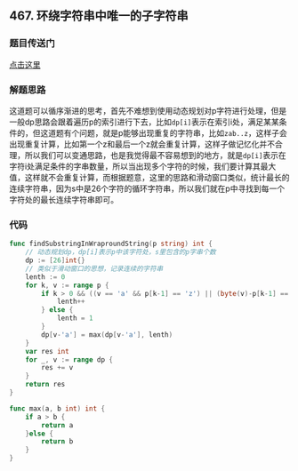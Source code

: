 ## 467. 环绕字符串中唯一的子字符串

### 题目传送门

[点击这里](https://leetcode.cn/problems/unique-substrings-in-wraparound-string/)

### 解题思路

这道题可以循序渐进的思考，首先不难想到使用动态规划对p字符进行处理，但是一般dp思路会跟着遍历p的索引进行下去，比如`dp[i]`表示在索引i处，满足某某条件的，但这道题有个问题，就是p能够出现重复的字符串，比如`zab..z`，这样子会出现重复计算，比如第一个z和最后一个z就会重复计算，这样子做记忆化并不合理，所以我们可以变通思路，也是我觉得最不容易想到的地方，就是`dp[i]`表示在字符i处满足条件的字串数量，所以当出现多个字符的时候，我们要计算其最大值，这样就不会重复计算，而根据题意，这里的思路和滑动窗口类似，统计最长的连续字符串，因为s中是26个字符的循环字符串，所以我们就在p中寻找到每一个字符处的最长连续字符串即可。

### 代码

```go
func findSubstringInWraproundString(p string) int {
	// 动态规划dp，dp[i]表示p中该字符处，s里包含的p字串个数
	dp := [26]int{}
	// 类似于滑动窗口的思想，记录连续的字符串
	lenth := 0
	for k, v := range p {
		if k > 0 && ((v == 'a' && p[k-1] == 'z') || (byte(v)-p[k-1] == 1)) {
			lenth++
		} else {
			lenth = 1
		}
		dp[v-'a'] = max(dp[v-'a'], lenth)
	}
	var res int
	for _, v := range dp {
		res += v
	}
	return res
}

func max(a, b int) int {
    if a > b {
        return a
    }else {
        return b
    }
}
```